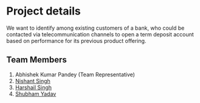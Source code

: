 # Project details
We want to identify among existing customers of a bank, who could be contacted via telecommunication channels to open a term deposit account based on performance for its previous product offering.

## Team Members

1. Abhishek Kumar Pandey (Team Representative)
2. [Nishant Singh](https://github.com/NishantSingh2802) 
3. [Harshail Singh](https://github.com/harshail24)
4. [Shubham Yadav](https://github.com/shubhamyadav-stats)

